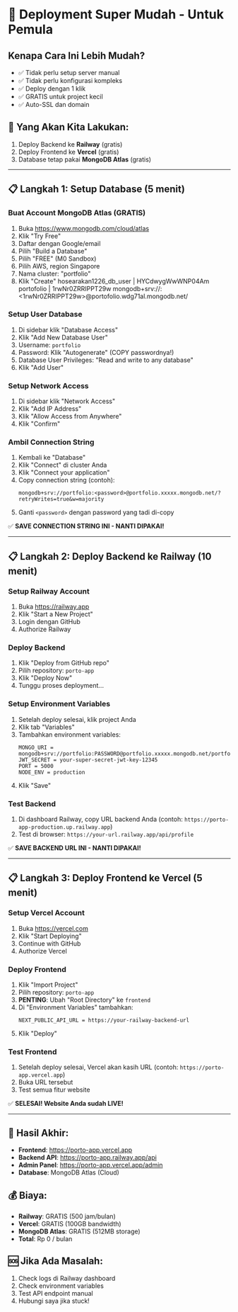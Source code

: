 # 🚀 Deployment Super Mudah - Untuk Pemula

## Kenapa Cara Ini Lebih Mudah?

- ✅ Tidak perlu setup server manual
- ✅ Tidak perlu konfigurasi kompleks
- ✅ Deploy dengan 1 klik
- ✅ GRATIS untuk project kecil
- ✅ Auto-SSL dan domain

## 🎯 Yang Akan Kita Lakukan:

1. Deploy Backend ke **Railway** (gratis)
2. Deploy Frontend ke **Vercel** (gratis)
3. Database tetap pakai **MongoDB Atlas** (gratis)

---

## 📋 Langkah 1: Setup Database (5 menit)

### Buat Account MongoDB Atlas (GRATIS)

1. Buka https://www.mongodb.com/cloud/atlas
2. Klik "Try Free"
3. Daftar dengan Google/email
4. Pilih "Build a Database"
5. Pilih "FREE" (M0 Sandbox)
6. Pilih AWS, region Singapore
7. Nama cluster: "portfolio"
8. Klik "Create"
   hosearakan1226_db_user | HYCdwygWwWNP04Am
   portofolio | 1rwNr0ZRRIPPT29w
   mongodb+srv://<portofolio>:<1rwNr0ZRRIPPT29w>@portofolio.wdg71al.mongodb.net/

### Setup User Database

1. Di sidebar klik "Database Access"
2. Klik "Add New Database User"
3. Username: `portfolio`
4. Password: Klik "Autogenerate" (COPY passwordnya!)
5. Database User Privileges: "Read and write to any database"
6. Klik "Add User"

### Setup Network Access

1. Di sidebar klik "Network Access"
2. Klik "Add IP Address"
3. Klik "Allow Access from Anywhere"
4. Klik "Confirm"

### Ambil Connection String

1. Kembali ke "Database"
2. Klik "Connect" di cluster Anda
3. Klik "Connect your application"
4. Copy connection string (contoh):
   ```
   mongodb+srv://portfolio:<password>@portfolio.xxxxx.mongodb.net/?retryWrites=true&w=majority
   ```
5. Ganti `<password>` dengan password yang tadi di-copy

✅ **SAVE CONNECTION STRING INI - NANTI DIPAKAI!**

---

## 📋 Langkah 2: Deploy Backend ke Railway (10 menit)

### Setup Railway Account

1. Buka https://railway.app
2. Klik "Start a New Project"
3. Login dengan GitHub
4. Authorize Railway

### Deploy Backend

1. Klik "Deploy from GitHub repo"
2. Pilih repository: `porto-app`
3. Klik "Deploy Now"
4. Tunggu proses deployment...

### Setup Environment Variables

1. Setelah deploy selesai, klik project Anda
2. Klik tab "Variables"
3. Tambahkan environment variables:
   ```
   MONGO_URI = mongodb+srv://portfolio:PASSWORD@portfolio.xxxxx.mongodb.net/portfolio
   JWT_SECRET = your-super-secret-jwt-key-12345
   PORT = 5000
   NODE_ENV = production
   ```
4. Klik "Save"

### Test Backend

1. Di dashboard Railway, copy URL backend Anda (contoh: `https://porto-app-production.up.railway.app`)
2. Test di browser: `https://your-url.railway.app/api/profile`

✅ **SAVE BACKEND URL INI - NANTI DIPAKAI!**

---

## 📋 Langkah 3: Deploy Frontend ke Vercel (5 menit)

### Setup Vercel Account

1. Buka https://vercel.com
2. Klik "Start Deploying"
3. Continue with GitHub
4. Authorize Vercel

### Deploy Frontend

1. Klik "Import Project"
2. Pilih repository: `porto-app`
3. **PENTING**: Ubah "Root Directory" ke `frontend`
4. Di "Environment Variables" tambahkan:
   ```
   NEXT_PUBLIC_API_URL = https://your-railway-backend-url
   ```
5. Klik "Deploy"

### Test Frontend

1. Setelah deploy selesai, Vercel akan kasih URL (contoh: `https://porto-app.vercel.app`)
2. Buka URL tersebut
3. Test semua fitur website

✅ **SELESAI! Website Anda sudah LIVE!**

---

## 🎉 Hasil Akhir:

- **Frontend**: https://porto-app.vercel.app
- **Backend API**: https://porto-app.railway.app/api
- **Admin Panel**: https://porto-app.vercel.app/admin
- **Database**: MongoDB Atlas (Cloud)

## 💰 Biaya:

- **Railway**: GRATIS (500 jam/bulan)
- **Vercel**: GRATIS (100GB bandwidth)
- **MongoDB Atlas**: GRATIS (512MB storage)
- **Total**: Rp 0 / bulan

## 🆘 Jika Ada Masalah:

1. Check logs di Railway dashboard
2. Check environment variables
3. Test API endpoint manual
4. Hubungi saya jika stuck!
